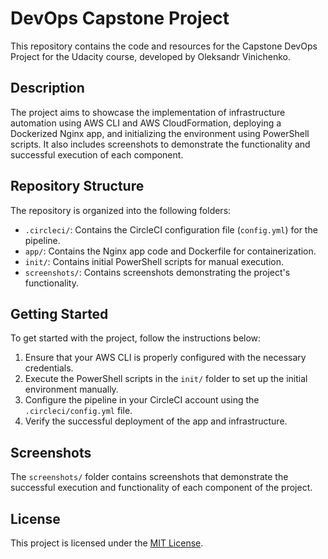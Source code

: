 # DevOps Capstone Project

This repository contains the code and resources for the Capstone DevOps Project for the Udacity course, developed by Oleksandr Vinichenko.

## Description

The project aims to showcase the implementation of infrastructure automation using AWS CLI and AWS CloudFormation, deploying a Dockerized Nginx app, and initializing the environment using PowerShell scripts. It also includes screenshots to demonstrate the functionality and successful execution of each component.

## Repository Structure

The repository is organized into the following folders:

- `.circleci/`: Contains the CircleCI configuration file (`config.yml`) for the pipeline.
- `app/`: Contains the Nginx app code and Dockerfile for containerization.
- `init/`: Contains initial PowerShell scripts for manual execution.
- `screenshots/`: Contains screenshots demonstrating the project's functionality.

## Getting Started

To get started with the project, follow the instructions below:

1. Ensure that your AWS CLI is properly configured with the necessary credentials.
2. Execute the PowerShell scripts in the `init/` folder to set up the initial environment manually.
3. Configure the pipeline in your CircleCI account using the `.circleci/config.yml` file.
4. Verify the successful deployment of the app and infrastructure.

## Screenshots

The `screenshots/` folder contains screenshots that demonstrate the successful execution and functionality of each component of the project.

## License

This project is licensed under the [MIT License](LICENSE).
